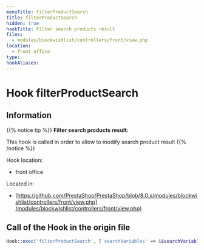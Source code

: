```yaml
---
menuTitle: filterProductSearch
Title: filterProductSearch
hidden: true
hookTitle: Filter search products result
files:
  - modules/blockwishlist/controllers/front/view.php
location:
  - front office
type: 
hookAliases:
---
```


# Hook filterProductSearch

## Information

{{% notice tip %}}
**Filter search products result:** 

This hook is called in order to allow to modify search product result
{{% /notice %}}

Hook location:
  - front office

Located in: 
  - [https://github.com/PrestaShop/PrestaShop/blob/8.0.x/modules/blockwishlist/controllers/front/view.php](modules/blockwishlist/controllers/front/view.php)

## Call of the Hook in the origin file

```php
Hook::exec('filterProductSearch', ['searchVariables' => &$searchVariables])
```